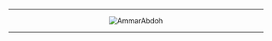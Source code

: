 <!--
### Hi there 👋

**AmmarAbdoh/AmmarAbdoh** is a ✨ _special_ ✨ repository because its `README.md` (this file) appears on your GitHub profile.

Here are some ideas to get you started:

- 🔭 I’m currently working on ...
- 🌱 I’m currently learning ...
- 👯 I’m looking to collaborate on ...
- 🤔 I’m looking for help with ...
- 💬 Ask me about ...
- 📫 How to reach me: ...
- 😄 Pronouns: ...
- ⚡ Fun fact: ...
-->

---

<p align="center"><img align="center" src="https://github-readme-stats.vercel.app/api/top-langs?username=AmmarAbdoh&size_weight=0.5&count_weight=0.5&langs_count=10&layout=pie" alt="AmmarAbdoh"/></p>

---
